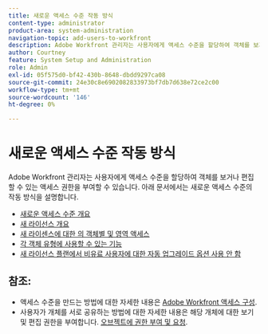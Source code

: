 ```yaml
---
title: 새로운 액세스 수준 작동 방식
content-type: administrator
product-area: system-administration
navigation-topic: add-users-to-workfront
description: Adobe Workfront 관리자는 사용자에게 액세스 수준을 할당하여 객체를 보거나 편집할 수 있는 액세스 권한을 부여할 수 있습니다. 아래 문서에서는 새로운 액세스 수준의 작동 방식을 설명합니다.
author: Courtney
feature: System Setup and Administration
role: Admin
exl-id: 05f575d0-bf42-430b-8648-dbdd9297ca08
source-git-commit: 24e30c8e6902082833973bf7db7d638e72ce2c00
workflow-type: tm+mt
source-wordcount: '146'
ht-degree: 0%

---
```


# 새로운 액세스 수준 작동 방식

Adobe Workfront 관리자는 사용자에게 액세스 수준을 할당하여 객체를 보거나 편집할 수 있는 액세스 권한을 부여할 수 있습니다. 아래 문서에서는 새로운 액세스 수준의 작동 방식을 설명합니다.

* [새로운 액세스 수준 개요](/help/quicksilver/administration-and-setup/add-users/how-access-levels-work/access-level-overview.md)
* [새 라이선스 개요](/help/quicksilver/administration-and-setup/add-users/how-access-levels-work/licenses-overview.md)
* [새 라이센스에 대한 의 객체별 및 영역 액세스](/help/quicksilver/administration-and-setup/add-users/how-access-levels-work/access-to-objects-areas-license-types.md)
* [각 객체 유형에 사용할 수 있는 기능](/help/quicksilver/administration-and-setup/add-users/how-access-levels-work/functionality-available-for-objects.md)
* [새 라이선스 플랜에서 비유료 사용자에 대한 자동 업그레이드 옵션 사용 안 함](/help/quicksilver/administration-and-setup/add-users/how-access-levels-work/disable-auto-upgrade.md)

## 참조:

* 액세스 수준을 만드는 방법에 대한 자세한 내용은 [Adobe Workfront 액세스 구성](../../../administration-and-setup/add-users/configure-and-grant-access/configure-access.md).
* 사용자가 개체를 서로 공유하는 방법에 대한 자세한 내용은 해당 개체에 대한 보기 및 편집 권한을 부여합니다. [오브젝트에 권한 부여 및 요청](../../../workfront-basics/grant-and-request-access-to-objects/grant-and-request-access-to-objects.md).
